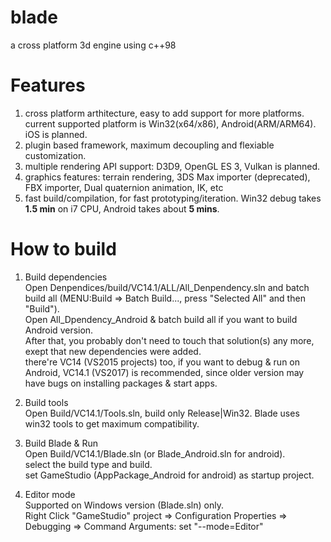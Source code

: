 # blade
a cross platform 3d engine using c++98

# Features
  1. cross platform arthitecture, easy to add support for more platforms. current supported platform is Win32(x64/x86), Android(ARM/ARM64). iOS is planned.  
  2. plugin based framework, maximum decoupling and flexiable customization.  
  3. multiple rendering API support: D3D9, OpenGL ES 3, Vulkan is planned.  
  4. graphics features: terrain rendering, 3DS Max importer (deprecated), FBX importer, Dual quaternion animation, IK, etc 
  5. fast build/compilation, for fast prototyping/iteration. Win32 debug takes **1.5 min** on i7 CPU, Android takes about **5 mins**.

# How to build
  1. Build dependencies  
    Open Denpendices/build/VC14.1/ALL/All_Denpendency.sln and batch build all (MENU:Build => Batch Build..., press "Selected All" and then "Build").  
    Open All_Dpendency_Android & batch build all if you want to build Android version.  
    After that, you probably don't need to touch that solution(s) any more, exept that new dependencies were added.  
    there're VC14 (VS2015 projects) too, if you want to debug & run on Android, VC14.1 (VS2017) is recommended, since older version may have bugs on installing packages & start apps.  
    
  2. Build tools  
    Open Build/VC14.1/Tools.sln, build only Release|Win32. Blade uses win32 tools to get maximum compatibility.  
    
  3. Build Blade & Run  
    Open Build/VC14.1/Blade.sln (or Blade_Android.sln for android).  
    select the build type and build.  
    set GameStudio (AppPackage_Android for android) as startup project.  
   
   4. Editor mode  
    Supported on Windows version (Blade.sln) only.  
    Right Click "GameStudio" project => Configuration Properties => Debugging => Command Arguments: set "--mode=Editor"  
